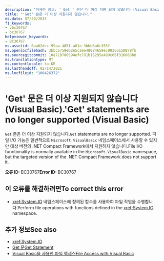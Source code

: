```yaml
---
description: "자세한 정보: ' Get ' 문은 더 이상 지원 되지 않습니다 (Visual Basic)."
title: "'Get' 문은 더 이상 지원되지 않습니다."
ms.date: 07/20/2015
f1_keywords:
- vbc30767
- bc30767
helpviewer_keywords:
- BC30767
ms.assetid: 6aa62dcc-99aa-4051-a81e-3bbb6a8c355f
ms.openlocfilehash: 3bbc5759eb2e5c2ee48024659ec90365150878fb
ms.sourcegitcommit: 10e719780594efc781b15295e499c66f316068b8
ms.translationtype: MT
ms.contentlocale: ko-KR
ms.lasthandoff: 02/14/2021
ms.locfileid: "100426372"
---
```

# <a name="get-statements-are-no-longer-supported-visual-basic"></a><span data-ttu-id="33926-103">'Get' 문은 더 이상 지원되지 않습니다(Visual Basic).</span><span class="sxs-lookup"><span data-stu-id="33926-103">'Get' statements are no longer supported (Visual Basic)</span></span>

<span data-ttu-id="33926-104">`Get` 문은 더 이상 지원되지 않습니다.</span><span class="sxs-lookup"><span data-stu-id="33926-104">`Get` statements are no longer supported.</span></span> <span data-ttu-id="33926-105">파일 I/O 기능은 일반적으로 `Microsoft.VisualBasic` 네임스페이스에서 사용할 수 있지만 대상 버전의 .NET Compact Framework에서 지원하지 않습니다.</span><span class="sxs-lookup"><span data-stu-id="33926-105">File I/O functionality is normally available in the `Microsoft.VisualBasic` namespace, but the targeted version of the .NET Compact Framework does not support it.</span></span>  
  
 <span data-ttu-id="33926-106">**오류 ID:** BC30767</span><span class="sxs-lookup"><span data-stu-id="33926-106">**Error ID:** BC30767</span></span>  
  
## <a name="to-correct-this-error"></a><span data-ttu-id="33926-107">이 오류를 해결하려면</span><span class="sxs-lookup"><span data-stu-id="33926-107">To correct this error</span></span>  
  
- <span data-ttu-id="33926-108"><xref:System.IO> 네임스페이스에 정의된 함수를 사용하여 파일 작업을 수행합니다.</span><span class="sxs-lookup"><span data-stu-id="33926-108">Perform file operations with functions defined in the <xref:System.IO> namespace.</span></span>  
  
## <a name="see-also"></a><span data-ttu-id="33926-109">추가 정보</span><span class="sxs-lookup"><span data-stu-id="33926-109">See also</span></span>

- <xref:System.IO>
- [<span data-ttu-id="33926-110">Get 문</span><span class="sxs-lookup"><span data-stu-id="33926-110">Get Statement</span></span>](../language-reference/statements/get-statement.md)
- [<span data-ttu-id="33926-111">Visual Basic을 사용한 파일 액세스</span><span class="sxs-lookup"><span data-stu-id="33926-111">File Access with Visual Basic</span></span>](../developing-apps/programming/drives-directories-files/file-access.md)
